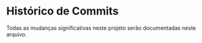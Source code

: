 # Histórico de Commits

Todas as mudanças significativas neste projeto serão documentadas neste arquivo.
